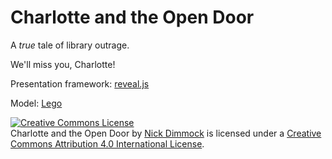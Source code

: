 # Charlotte and the Open Door 

A *true* tale of library outrage.

We'll miss you, Charlotte!

Presentation framework: [reveal.js](https://github.com/hakimel/reveal.js)

Model: [Lego](http://minifigures.lego.com/en-us/bios/librarian.aspx)


<a rel="license" href="http://creativecommons.org/licenses/by/4.0/"><img alt="Creative Commons License" style="border-width:0" src="https://i.creativecommons.org/l/by/4.0/88x31.png" /></a><br /><span xmlns:dct="http://purl.org/dc/terms/" property="dct:title">Charlotte and the Open Door</span> by <a xmlns:cc="http://creativecommons.org/ns#" href="http://nickdimmock.github.io/catod/" property="cc:attributionName" rel="cc:attributionURL">Nick Dimmock</a> is licensed under a <a rel="license" href="http://creativecommons.org/licenses/by/4.0/">Creative Commons Attribution 4.0 International License</a>.